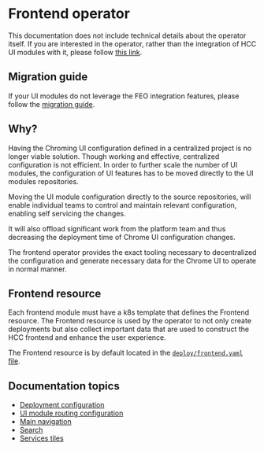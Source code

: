 # Frontend operator

This documentation does not include technical details about the operator itself. If you are interested in the operator, rather than the integration of HCC UI modules with it, please follow [this link](https://github.com/RedHatInsights/frontend-operator).

## Migration guide
If your UI modules do not leverage the FEO integration features, please follow the [migration guide](#tbd).

## Why?

Having the Chroming UI configuration defined in a centralized project is no longer viable solution. Though working and effective, centralized configuration is not efficient. In order to further scale the number of UI modules, the configuration of UI features has to be moved directly to the UI modules repositories.

Moving the UI module configuration directly to the source repositories, will enable individual teams to control and maintain relevant configuration, enabling self servicing the changes.

It will also offload significant work from the platform team and thus decreasing the deployment time of Chrome UI configuration changes.

The frontend operator provides the exact tooling necessary to decentralized the configuration and generate necessary data for the Chrome UI to operate in normal manner.

## Frontend resource

Each frontend module must have a k8s template that defines the Frontend resource. The Frontend resource is used by the operator to not only create deployments but also collect important data that are used to construct the HCC frontend and enhance the user experience.

The Frontend resource is by default located in the [`deploy/frontend.yaml` file](../../deploy/frontend.yaml).

## Documentation topics
- [Deployment configuration](./basic-configuration.md)
- [UI module routing configuration](./modules.md)
- [Main navigation](./navigation.md)
- [Search](./search.md)
- [Services tiles](./services.md)
